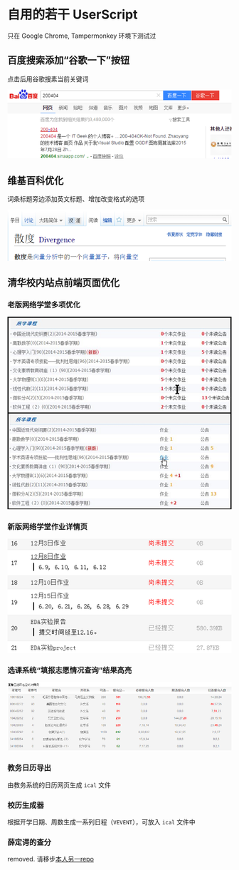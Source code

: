 # 自用的若干 UserScript

只在 Google Chrome, Tampermonkey 环境下测试过

## 百度搜索添加“谷歌一下”按钮

点击后用谷歌搜素当前关键词

![百度搜索效果图](https://raw.githubusercontent.com/lizy14/userscripts/master/demo/baidu.png)


## 维基百科优化

词条标题旁边添加英文标题、增加改变格式的选项

![维基百科效果图](https://raw.githubusercontent.com/lizy14/userscripts/master/demo/wikipedia.png)


## 清华校内站点前端页面优化

### 老版网络学堂多项优化
![效果图](https://raw.githubusercontent.com/lizy14/userscripts/master/demo/oldlearn.jpg)

### 新版网络学堂作业详情页
![效果图](https://raw.githubusercontent.com/lizy14/userscripts/master/demo/newlearnHW.png)

### 选课系统“填报志愿情况查询”结果高亮
![效果图](https://raw.githubusercontent.com/lizy14/userscripts/master/demo/xuankezhiyuan.png)

### 教务日历导出
由教务系统的日历网页生成 `ical` 文件

### 校历生成器
根据开学日期、周数生成一系列日程（`VEVENT`），可放入 `ical` 文件中

### 薛定谔的查分
removed. 请移步[本人另一repo](https://github.com/lizy14/schrodinger-grade-with-sdk)
